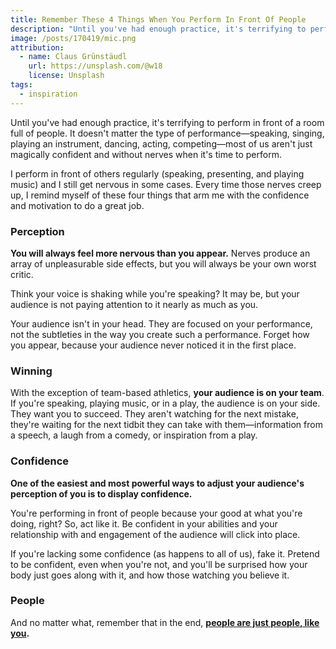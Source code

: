 ```yaml
---
title: Remember These 4 Things When You Perform In Front Of People
description: "Until you've had enough practice, it's terrifying to perform in front of a room full of people."
image: /posts/170419/mic.png
attribution:
  - name: Claus Grünstäudl
    url: https://unsplash.com/@w18
    license: Unsplash
tags:
  - inspiration
---
```


Until you've had enough practice, it's terrifying to perform in front of a room full of people. It doesn't matter the type of performance—speaking, singing, playing an instrument, dancing, acting, competing—most of us aren't just magically confident and without nerves when it's time to perform.

I perform in front of others regularly (speaking, presenting, and playing music) and I still get nervous in some cases. Every time those nerves creep up, I remind myself of these four things that arm me with the confidence and motivation to do a great job.

### Perception

**You will always feel more nervous than you appear.** Nerves produce an array of unpleasurable side effects, but you will always be your own worst critic.

Think your voice is shaking while you're speaking? It may be, but your audience is not paying attention to it nearly as much as you.

Your audience isn't in your head. They are focused on your performance, not the subtleties in the way you create such a performance. Forget how you appear, because your audience never noticed it in the first place.

### Winning

With the exception of team-based athletics, **your audience is on your team**. If you're speaking, playing music, or in a play, the audience is on your side. They want you to succeed. They aren't watching for the next mistake, they're waiting for the next tidbit they can take with them—information from a speech, a laugh from a comedy, or inspiration from a play.

### Confidence

**One of the easiest and most powerful ways to adjust your audience's perception of you is to display confidence.**

You're performing in front of people because your good at what you're doing, right? So, act like it. Be confident in your abilities and your relationship with and engagement of the audience will click into place.

If you're lacking some confidence (as happens to all of us), fake it. Pretend to be confident, even when you're not, and you'll be surprised how your body just goes along with it, and how those watching you believe it.

### People

And no matter what, remember that in the end, [**people are just people, like you**](https://youtu.be/WaIIgUIfMFU)**.**
